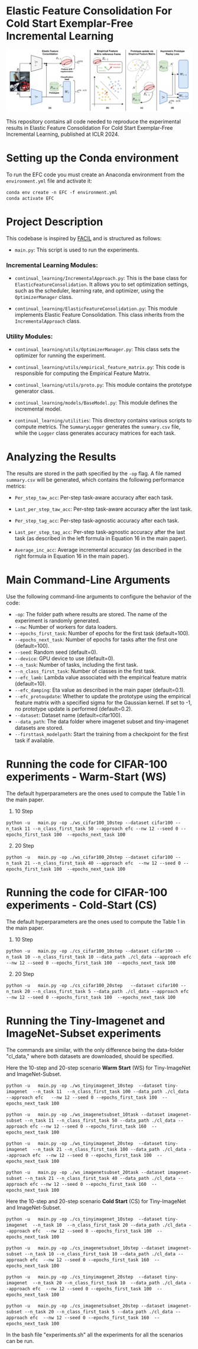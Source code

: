 # Elastic Feature Consolidation For Cold Start Exemplar-Free Incremental Learning

![](images/EFC_overview_split.png)

This repository contains all code needed to reproduce the experimental results in Elastic Feature Consolidation For Cold Start Exemplar-Free Incremental Learning, published at ICLR 2024.


# Setting up the Conda environment

To run the EFC code you must create an Anaconda environment from the `environment.yml` file and activate it:

```
conda env create -n EFC -f environment.yml 
conda activate EFC
```
# Project Description

This codebase is inspired by [FACIL](https://github.com/mmasana/FACIL) and is structured as follows:

- `main.py`: This script is used to run the experiments.

### Incremental Learning Modules:

- `continual_learning/IncrementalApproach.py`: This is the base class for `ElasticFeatureConsolidation`. It allows you to set optimization settings, such as the scheduler, learning rate, and optimizer, using the `OptimizerManager` class.

- `continual_learning/ElasticFeatureConsolidation.py`: This module implements Elastic Feature Consolidation. This class inherits from the `IncrementalApproach` class.

### Utility Modules:

- `continual_learning/utils/OptimizerManager.py`: This class sets the optimizer for running the experiment.

- `continual_learning/utils/empirical_feature_matrix.py`: This code is responsible for computing the Empirical Feature Matrix.

- `continual_learning/utils/proto.py`: This module contains the prototype generator class.

- `continual_learning/models/BaseModel.py`: This module defines the incremental model.

- `continual_learning/utilities`: This directory contains various scripts to compute metrics. The `SummaryLogger` generates the `summary.csv` file, while the `Logger` class generates accuracy matrices for each task.

# Analyzing the Results

The results are stored in the path specified by the `-op` flag. A file named `summary.csv` will be generated, which contains the following performance metrics:

- `Per_step_taw_acc`: Per-step task-aware accuracy after each task.

- `Last_per_step_taw_acc`: Per-step task-aware accuracy after the last task.

- `Per_step_tag_acc`: Per-step task-agnostic accuracy after each task.

- `Last_per_step_tag_acc`: Per-step task-agnostic accuracy after the last task (as described in the left formula in Equation 16 in the main paper).

- `Average_inc_acc`: Average incremental accuracy (as described in the right formula in Equation 16 in the main paper).

 
# Main Command-Line Arguments

Use the following command-line arguments to configure the behavior of the code:

- `-op`: The folder path where results are stored. The name of the experiment is randomly generated.
- `--nw`: Number of workers for data loaders.
- `--epochs_first_task`: Number of epochs for the first task (default=100).
- `--epochs_next_task`: Number of epochs for tasks after the first one (default=100).
- `--seed`: Random seed (default=0).
- `--device`: GPU device to use (default=0).
- `--n_task`: Number of tasks, including the first task.
- `--n_class_first_task`: Number of classes in the first task.
- `--efc_lamb`: Lambda value associated with the empirical feature matrix (default=10).
- `--efc_damping`: Eta value as described in the main paper (default=0.1).
- `--efc_protoupdate`: Whether to update the prototype using the empirical feature matrix with a specified sigma for the Gaussian kernel. If set to -1, no prototype update is performed (default=0.2).
- `--dataset`: Dataset name (default=cifar100).
- `--data_path`: The data folder where imagenet subset and tiny-imagenet datasets are stored.
- `--firsttask_modelpath`: Start the training from a checkpoint for the first task if available.


# Running the code for CIFAR-100 experiments - Warm-Start (WS)

The default hyperparameters are the ones used to compute the Table 1 in the main paper.


1. 10 Step

```
python -u   main.py -op ./ws_cifar100_10step --dataset cifar100 --n_task 11 --n_class_first_task 50 --approach efc --nw 12 --seed 0 --epochs_first_task 100  --epochs_next_task 100

```

2. 20 Step

```
python -u   main.py -op ./ws_cifar100_20step --dataset cifar100 --n_task 21 --n_class_first_task 40 --approach efc  --nw 12 --seed 0 --epochs_first_task 100  --epochs_next_task 100

```

# Running the code for CIFAR-100 experiments - Cold-Start (CS)

The default hyperparameters are the ones used to compute the Table 1 in the main paper.


1. 10 Step

```
python -u   main.py -op ./cs_cifar100_10step --dataset cifar100 --n_task 10 --n_class_first_task 10 --data_path ./cl_data --approach efc  --nw 12 --seed 0 --epochs_first_task 100  --epochs_next_task 100

```

2. 20 Step

```
python -u   main.py -op ./cs_cifar100_20step   --dataset cifar100 --n_task 20 --n_class_first_task 5 --data_path ./cl_data --approach efc  --nw 12 --seed 0 --epochs_first_task 100  --epochs_next_task 100
```



# Running the Tiny-Imagenet and ImageNet-Subset experiments

The commands are similar, with the only difference being the data-folder "cl_data," where both datasets are downloaded, should be specified.

Here the 10-step and 20-step scenario **Warm Start** (WS) for Tiny-ImageNet and ImageNet-Subset.

```
python -u   main.py -op ./ws_tinyimagenet_10step  --dataset tiny-imagenet  --n_task 11  --n_class_first_task 100 --data_path ./cl_data --approach efc   --nw 12 --seed 0 --epochs_first_task 100  --epochs_next_task 100
```

```
python -u   main.py -op ./ws_imagenetsubset_10task --dataset imagenet-subset --n_task 11 --n_class_first_task 50 --data_path ./cl_data --approach efc --nw 12 --seed 0 --epochs_first_task 160  --epochs_next_task 100
```

```
python -u   main.py -op ./ws_tinyimagenet_20step  --dataset tiny-imagenet  --n_task 21 --n_class_first_task 100 --data_path ./cl_data --approach efc  --nw 12 --seed 0 --epochs_first_task 100  --epochs_next_task 100
```

```
python -u   main.py -op ./ws_imagenetsubset_20task --dataset imagenet-subset --n_task 21 --n_class_first_task 40 --data_path ./cl_data --approach efc --nw 12 --seed 0 --epochs_first_task 160  --epochs_next_task 100
```

Here the 10-step and 20-step scenario **Cold Start** (CS) for Tiny-ImageNet and ImageNet-Subset.

```
python -u   main.py -op ./cs_tinyimagenet_10step  --dataset tiny-imagenet  --n_task 10  --n_class_first_task 20 --data_path ./cl_data --approach efc  --nw 12 --seed 0 --epochs_first_task 100  --epochs_next_task 100
```

```
python -u   main.py -op ./cs_imagenetsubset_10step --dataset imagenet-subset --n_task 10 --n_class_first_task 10 --data_path ./cl_data --approach efc  --nw 12 --seed 0 --epochs_first_task 160  --epochs_next_task 100
```

```
python -u   main.py -op ./cs_tinyimagenet_20step  --dataset tiny-imagenet  --n_task 20 --n_class_first_task 10  --data_path ./cl_data --approach efc  --nw 12 --seed 0 --epochs_first_task 100  --epochs_next_task 100
```

```
python -u   main.py -op ./cs_imagenetsubset_20step --dataset imagenet-subset --n_task 20 --n_class_first_task 5 --data_path ./cl_data --approach efc  --nw 12 --seed 0 --epochs_first_task 160  --epochs_next_task 100
```



In the bash file "experiments.sh" all the experiments for all the scenarios can be run. 


